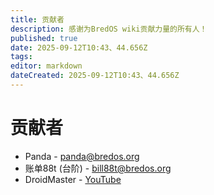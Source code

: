```yaml
---
title: 贡献者
description: 感谢为BredOS wiki贡献力量的所有人！
published: true
date: 2025-09-12T10:43、44.656Z
tags:
editor: markdown
dateCreated: 2025-09-12T10:43、44.656Z
---
```


# 贡献者

- Panda - <panda@bredos.org>
- 账单88t (台阶) - <bill88t@bredos.org>
- DroidMaster - [YouTube](https://www.youtube.com/@LinuxDroidMaster)
